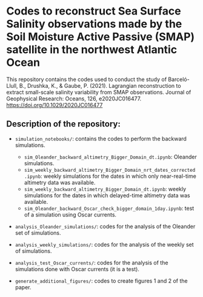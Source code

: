 # Codes to reconstruct Sea Surface Salinity observations made by the Soil Moisture Active Passive (SMAP) satellite in the northwest Atlantic Ocean

This repository contains the codes used to conduct the study of Barceló-Llull, B., Drushka, K., &amp; Gaube, P. (2021). Lagrangian reconstruction to extract small-scale salinity variability from SMAP observations. Journal of Geophysical Research: Oceans, 126, e2020JC016477. https://doi.org/10.1029/2020JC016477

## Description of the repository:

- `simulation_notebooks/`:  contains the codes to perform the backward simulations.
  
  - `sim_Oleander_backward_altimetry_Bigger_Domain_dt.ipynb`: Oleander simulations.
  - `sim_weekly_backward_altimetry_Bigger_Domain_nrt_dates_corrected.ipynb`: weekly simulations for the dates in which only near-real-time altimetry data was available.
  - `sim_weekly_backward_altimetry_Bigger_Domain_dt.ipynb`: weekly simulations for the dates in which delayed-time altimetry data was available.
  - `sim_Oleander_backward_Oscar_check_bigger_domain_1day.ipynb`: test of a simulation using Oscar currents.
    
- `analysis_Oleander_simulations/`:  codes for the analysis of the Oleander set of simulations.

- `analysis_weekly_simulations/`:  codes for the analysis of the weekly set of simulations.

- `analysis_test_Oscar_currents/`:  codes for the analysis of the simulations done with Oscar currents (it is a test).

- `generate_additional_figures/`:  codes to create figures 1 and 2 of the paper.
